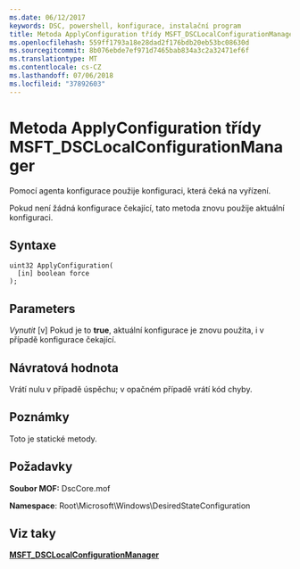 ```yaml
---
ms.date: 06/12/2017
keywords: DSC, powershell, konfigurace, instalační program
title: Metoda ApplyConfiguration třídy MSFT_DSCLocalConfigurationManager
ms.openlocfilehash: 559ff1793a18e28dad2f176bdb20eb53bc08630d
ms.sourcegitcommit: 8b076ebde7ef971d7465bab834a3c2a32471ef6f
ms.translationtype: MT
ms.contentlocale: cs-CZ
ms.lasthandoff: 07/06/2018
ms.locfileid: "37892603"
---
```

# <a name="applyconfiguration-method-of-the-msftdsclocalconfigurationmanager-class"></a>Metoda ApplyConfiguration třídy MSFT_DSCLocalConfigurationManager

Pomocí agenta konfigurace použije konfiguraci, která čeká na vyřízení.

Pokud není žádná konfigurace čekající, tato metoda znovu použije aktuální konfiguraci.

## <a name="syntax"></a>Syntaxe

```mof
uint32 ApplyConfiguration(
  [in] boolean force
);
```

## <a name="parameters"></a>Parameters

*Vynutit* \[v\] Pokud je to **true**, aktuální konfigurace je znovu použita, i v případě konfigurace čekající.

## <a name="return-value"></a>Návratová hodnota

Vrátí nulu v případě úspěchu; v opačném případě vrátí kód chyby.

## <a name="remarks"></a>Poznámky

Toto je statické metody.

## <a name="requirements"></a>Požadavky

**Soubor MOF:** DscCore.mof

**Namespace**: Root\Microsoft\Windows\DesiredStateConfiguration

## <a name="see-also"></a>Viz taky

[**MSFT_DSCLocalConfigurationManager**](msft-dsclocalconfigurationmanager.md)